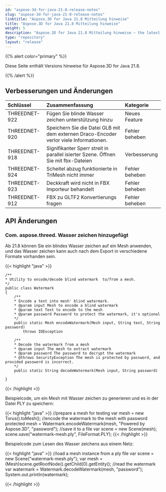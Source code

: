 ```yaml
---
id: "aspose-3d-for-java-21-8-release-notes"
slug: "aspose-3d-for-java-21-8-release-notes"
linktitle: "Aspose.3D for Java 21.8 Mitteilung hinweise"
title: "Aspose.3D for Java 21.8 Mitteilung hinweise"
weight: 5
description: "Aspose.3D for Java 21.8 Mitteilung hinweise – the latest updates and fixes."
type: "repository"
layout: "release"
---
```

{{% alert color="primary" %}}

Diese Seite enthält Versions hinweise für Aspose.3D for Java 21.8.

{{% /alert %}}
## **Verbesserungen und Änderungen**

|**Schlüssel**|**Zusammenfassung**|**Kategorie**|
|:- |:- |:- |
|THREEDNET-922 |Fügen Sie blinde Wasser zeichen unterstützung hinzu|Neues Feature|
|THREEDNET-920 |Speichern Sie die Datei GLB mit dem externen Draco-Encoder verlor viele Informationen.|Fehler beheben|
|THREEDNET-918 |Signifikanter Sperr streit in parallel isierter Szene. Öffnen Sie mit fbx-Dateien|Verbesserung|
|THREEDNET-924 |Scheitel abzug funktionierte in TriMesh nicht immer|Fehler beheben|
|THREEDNET-923 |Deckkraft wird nicht in FBX Importeur behandelt|Fehler beheben|
|THREEDNET-912 |FBX zu GLTF2 Konvertierungs fragen|Fehler beheben|


## API Änderungen ##

### Com. aspose.threed. Wasser zeichen hinzugefügt ###

Ab 21.8 können Sie ein blindes Wasser zeichen auf ein Mesh anwenden, und das Wasser zeichen kann auch nach dem Export in verschiedene Formate vorhanden sein.

{{< highlight "java" >}}

    /**
    * Utility to encode/decode blind watermark  to/from a mesh.
    */
    public class Watermark
    {
        /**
        * Encode a text into mesh' blind watermark.
        * @param input Mesh to encode a blind watermark
        * @param text Text to encode to the mesh
        * @param password Password to protect the watermark, it's optional
        */
        public static Mesh encodeWatermark(Mesh input, String text, String password)
            throws IOException

        /**
        * Decode the watermark from a mesh
        * @param input The mesh to extract watermark
        * @param password The password to decrypt the watermark
        * @throws SecurityException The mesh is protected by password, and provided password is incorrect.
        */
        public static String decodeWatermark(Mesh input, String password)

    }

{{< /highlight >}}


Beispielcode, um ein Mesh mit Wasser zeichen zu generieren und es in der Datei PLY zu speichern:

{{< highlight "java" >}}
    //prepare a mesh for testing
    var mesh = new Torus().toMesh();
    //encode the watermark to the mesh with password protected
    mesh = Watermark.encodeWatermark(mesh, "Powered by Aspose.3D", "password");
    //save it to a file
    var scene = new Scene(mesh);
    scene.save("watermark-mesh.ply", FileFormat.PLY);
{{< /highlight >}}

Beispielcode zum Lesen des Wasser zeichens aus einem Netz:

{{< highlight "java" >}}
    //load a mesh instance from a ply file
    var scene = new Scene("watermark-mesh.ply");
    var mesh = (Mesh)scene.getRootNode().getChild(0).getEntity();
    //read the watermark
    var watermark = Watermark.decodeWatermark(mesh, "password");
    System.out.println(watermark);

{{< /highlight >}}